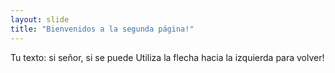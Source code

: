 ```yaml
---
layout: slide
title: "Bienvenidos a la segunda página!"
---
```

Tu texto: si señor, si se puede
Utiliza la flecha hacia la izquierda para volver!
